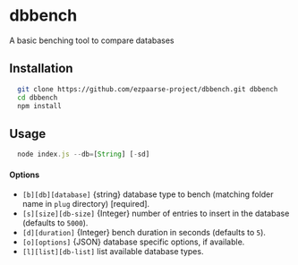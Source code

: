 dbbench
=======

A basic benching tool to compare databases

## Installation
```bash
  git clone https://github.com/ezpaarse-project/dbbench.git dbbench
  cd dbbench
  npm install
```
## Usage

```javascript
  node index.js --db=[String] [-sd]
```

#### Options

* `[b][db][database]` {string} database type to bench (matching folder name in `plug` directory) [required].
* `[s][size][db-size]` {Integer} number of entries to insert in the database (defaults to `5000`).
* `[d][duration]` {Integer} bench duration in seconds (defaults to `5`).
* `[o][options]` {JSON} database specific options, if available.
* `[l][list][db-list]` list available database types.
